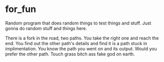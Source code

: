 # for_fun
Random program that does random things to test things and stuff. Just gonna do 
random stuff and things here.

There is a fork in the road, two paths. You take the right one and reach the
end. You find out the other path's details and find it is a path stuck in
implimentation. You know the path you went on and its output. Would you prefer
the other path. Touch grass bitch ass fake god on earth.
